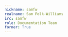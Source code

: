 ```yaml
---
nickname: samfw
realname: Sam Folk-Williams
irc: samfw
role: Documentation Team
former: True
---
```


